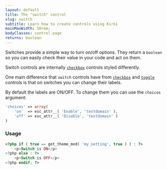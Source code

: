 ```yaml
---
layout: default
title: The "switch" control
slug: switch
subtitle: Learn how to create controls using Kirki
mainMaxWidth: 50rem;
bodyClasses: control page
returns: boolean
---
```



Switches provide a simple way to turn on/off options. They return a `boolean` so you can easily check their value in your code and act on them.

Switch controls are internally [`checkbox`](checkbox) controls styled differently.

One main difference that `switch` controls have from [`checkbox`](checkbox) and [`toggle`](toggle) controls is that on switches you can change their labels.

By default the labels are ON/OFF. To change them you can use the `choices` argument:

```php
'choices' => array(
    'on'  => esc_attr__( 'Enable', 'textdomain' ),
    'off' => esc_attr__( 'Disable', 'textdomain' )
)
```

### Usage

```php
<?php if ( true == get_theme_mod( 'my_setting', true ) ) : ?>
	<p>Switch is ON</p>
<?php else : ?>
	<p>Switch is OFF</p>
<?php endif; ?>
```
